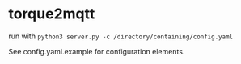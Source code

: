 # torque2mqtt

run with `python3 server.py -c /directory/containing/config.yaml`

See config.yaml.example for configuration elements.
